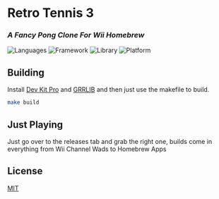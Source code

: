# Retro Tennis 3
### _A Fancy Pong Clone For Wii Homebrew_
![Languages](https://badgen.net/badge/language/C/blue) ![Framework](https://badgen.net/badge/framework/DevKitPro/blue) ![Library](https://badgen.net/badge/library/GRRLIB/black) ![Platform](https://badgen.net/badge/platform/Nintendo%20Wii/white)

## Building

Install [Dev Kit Pro](https://devkitpro.org) and [GRRLIB](https://github.com/GRRLIB/GRRLIB) and then just use the makefile to build.
```sh
make build
```

## Just Playing

Just go over to the releases tab and grab the right one, builds come in everything from Wii Channel Wads to Homebrew Apps

## License
[MIT](https://choosealicense.com/licenses/mit/)
